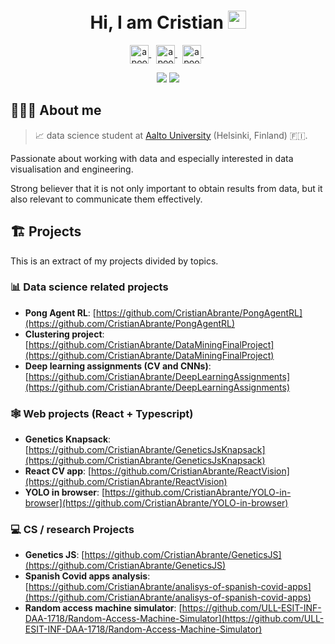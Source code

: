 <h1 align="center">
  Hi, I am Cristian 
  <img src="https://github.com/TheDudeThatCode/TheDudeThatCode/blob/master/Assets/Hi.gif" width="29px">
</h1>

<p align="center">
<a href="https://www.linkedin.com/in/cristianabrante/" target="blank">
    <img align="center" src="https://cdn.jsdelivr.net/npm/simple-icons@3.0.1/icons/linkedin.svg" alt="apoorv__tyagi" height="30" width="30" />
</a>&nbsp;
<a href="https://twitter.com/CristianAbrante" target="blank">
    <img align="center" src="https://cdn.jsdelivr.net/npm/simple-icons@3.0.1/icons/twitter.svg" alt="apoorv__tyagi" height="30" width="30" />
</a>&nbsp;
<a href="www.cristianabrante.com" target="blank">
    <img align="center" src="https://cdn.jsdelivr.net/npm/simple-icons@3.0.1/icons/notion.svg" alt="apoorv__tyagi" height="30" width="30" />
</a>&nbsp;
</p>

<div align="center">
    <img src="https://github-readme-stats.vercel.app/api/top-langs/?username=CristianAbrante&layout=compact&theme=solarized-light"/>
    <img src="https://github-readme-stats.vercel.app/api?username=CristianAbrante&show_icons=true&theme=solarized-light&hide=issues,prs"/>
</div>

## 👨🏻‍💻 About me

> 📈 data science student at [Aalto University](www.aalto.fi/en) (Helsinki, Finland) 🇫🇮.

Passionate about working with data and especially interested in data visualisation and engineering.

Strong believer that it is not only important to obtain results from data, but it also relevant to communicate them effectively.

## 🏗 Projects

This is an extract of my projects divided by topics.

### 📊 Data science related projects

- **Pong Agent RL**: [https://github.com/CristianAbrante/PongAgentRL](https://github.com/CristianAbrante/PongAgentRL)
- **Clustering project**: [https://github.com/CristianAbrante/DataMiningFinalProject](https://github.com/CristianAbrante/DataMiningFinalProject)
- **Deep learning assignments (CV and CNNs)**: [https://github.com/CristianAbrante/DeepLearningAssignments](https://github.com/CristianAbrante/DeepLearningAssignments)

### 🕸️ Web projects (React + Typescript)

- **Genetics Knapsack**: [https://github.com/CristianAbrante/GeneticsJsKnapsack](https://github.com/CristianAbrante/GeneticsJsKnapsack)
- **React CV app**: [https://github.com/CristianAbrante/ReactVision](https://github.com/CristianAbrante/ReactVision)
- **YOLO in browser**: [https://github.com/CristianAbrante/YOLO-in-browser](https://github.com/CristianAbrante/YOLO-in-browser)

### 💻 CS / research Projects

- **Genetics JS**: [https://github.com/CristianAbrante/GeneticsJS](https://github.com/CristianAbrante/GeneticsJS)
- **Spanish Covid apps analysis**: [https://github.com/CristianAbrante/analisys-of-spanish-covid-apps](https://github.com/CristianAbrante/analisys-of-spanish-covid-apps)
- **Random access machine simulator**: [https://github.com/ULL-ESIT-INF-DAA-1718/Random-Access-Machine-Simulator](https://github.com/ULL-ESIT-INF-DAA-1718/Random-Access-Machine-Simulator)
